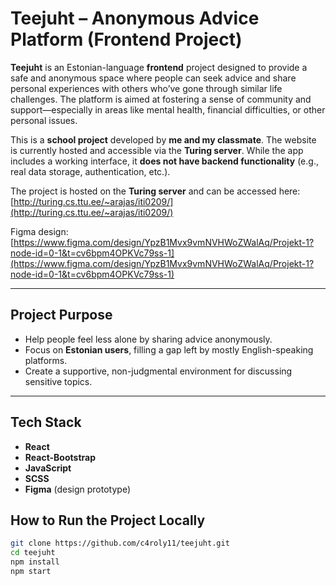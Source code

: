 # Teejuht – Anonymous Advice Platform (Frontend Project)

**Teejuht** is an Estonian-language **frontend** project designed to provide a safe and anonymous space where people can seek advice and share personal experiences with others who’ve gone through similar life challenges. The platform is aimed at fostering a sense of community and support—especially in areas like mental health, financial difficulties, or other personal issues.

This is a **school project** developed by **me and my classmate**. The website is currently hosted and accessible via the **Turing server**. While the app includes a working interface, it **does not have backend functionality** (e.g., real data storage, authentication, etc.).

The project is hosted on the **Turing server** and can be accessed here:  [http://turing.cs.ttu.ee/~arajas/iti0209/](http://turing.cs.ttu.ee/~arajas/iti0209/)

Figma design: [https://www.figma.com/design/YpzB1Mvx9vmNVHWoZWalAq/Projekt-1?node-id=0-1&t=cv6bpm4OPKVc79ss-1](https://www.figma.com/design/YpzB1Mvx9vmNVHWoZWalAq/Projekt-1?node-id=0-1&t=cv6bpm4OPKVc79ss-1)

---

## Project Purpose

- Help people feel less alone by sharing advice anonymously.
- Focus on **Estonian users**, filling a gap left by mostly English-speaking platforms.
- Create a supportive, non-judgmental environment for discussing sensitive topics.

---

## Tech Stack

- **React**
- **React-Bootstrap**
- **JavaScript**
- **SCSS**
- **Figma** (design prototype)

## How to Run the Project Locally

```bash
git clone https://github.com/c4roly11/teejuht.git
cd teejuht
npm install
npm start